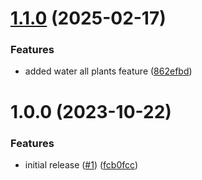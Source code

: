 # [1.1.0](https://github.com/GonzaloHirsch/alexa-skill-my-plants/compare/v1.0.0...v1.1.0) (2025-02-17)


### Features

* added water all plants feature ([862efbd](https://github.com/GonzaloHirsch/alexa-skill-my-plants/commit/862efbd4c1549c5260d1d64299319028f51acd08))

# 1.0.0 (2023-10-22)


### Features

* initial release ([#1](https://github.com/GonzaloHirsch/alexa-skill-my-plants/issues/1)) ([fcb0fcc](https://github.com/GonzaloHirsch/alexa-skill-my-plants/commit/fcb0fcc0e5a46d798764007141bfe7f127f61b06))
